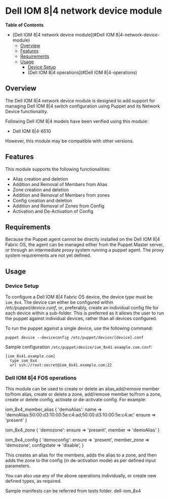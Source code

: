 # Dell IOM 8|4 network device module

**Table of Contents**

- [Dell IOM 8|4 network device module](#Dell IOM 8|4-network-device-module)
	- [Overview](#overview)
	- [Features](#features)
	- [Requirements](#requirements)
	- [Usage](#usage)
		- [Device Setup](#device-setup)
		- [Dell IOM 8|4 operations](#Dell IOM 8|4-operations)

## Overview
The Dell IOM 8|4 network device module is designed to add support for managing Dell IOM 8|4 switch configuration using Puppet and its Network Device functionality.

Following Dell IOM 8|4 models have been verified using this module:
- Dell IOM 8|4-6510

However, this module may be compatible with other versions.

## Features
This module supports the following functionalities:

 * Alias creation and deletion
 * Addition and Removal of Members from Alias
 * Zone creation and deletion
 * Addition and Removal of Members from zones
 * Config creation and deletion
 * Addition and Removal of Zones from Config
 * Activation and De-Activation of Config
 

## Requirements
Because the Puppet agent cannot be directly installed on the Dell IOM 8|4 Fabric OS, the agent can be managed either from the Puppet Master server,
or through an intermediate proxy system running a puppet agent. The proxy system requirements are not yet defined.

## Usage

### Device Setup
To configure a Dell IOM 8|4 Fabric OS device, the device *type* must be `iom_8x4`.
The device can either be configured within */etc/puppet/device.conf*, or, preferably, create an individual config file for each device within a sub-folder.
This is preferred as it allows the user to run the puppet against individual devices, rather than all devices configured.

To run the puppet against a single device, use the following command:

    puppet device --deviceconfig /etc/puppet/device/[device].conf

Sample configuration `/etc/puppet/device/iom_8x41.example.com.conf`:

    [iom_8x41.example.com]
      type iom_8x4
      url ssh://root:secret@iom_8x41.example.com:22

### Dell IOM 8|4 FOS operations
This module can be used to create or delete an alias,add/remove member to/from alias, create or delete a zone, add/remove member to/from a zone, create or delete config, activate or de-activate config.
For example: 

   iom_8x4_member_alias { 'demoAlias':
    name   => 'demoAlias:50:00:d3:10:00:5e:c4:ad;50:00:d3:10:00:5e:c4:ac'
    ensure => 'present'
  }

  iom_8x4_zone { 'demozone':
    ensure => 'present',
    member => 'demoAlias'
  }

 iom_8x4_config { 'democonfig':
   ensure => 'present',
   member_zone => 'demozone',
   configstate => 'disable',
  }


This creates an alias for the members, adds the alias to a zone, and then adds the zone to the config (in de-activation mode) as per defined input parameters.

You can also use any of the above operations individually, or create new defined types, as required. 

Sample manifests can be referred from tests folder.
dell-iom_8x4
